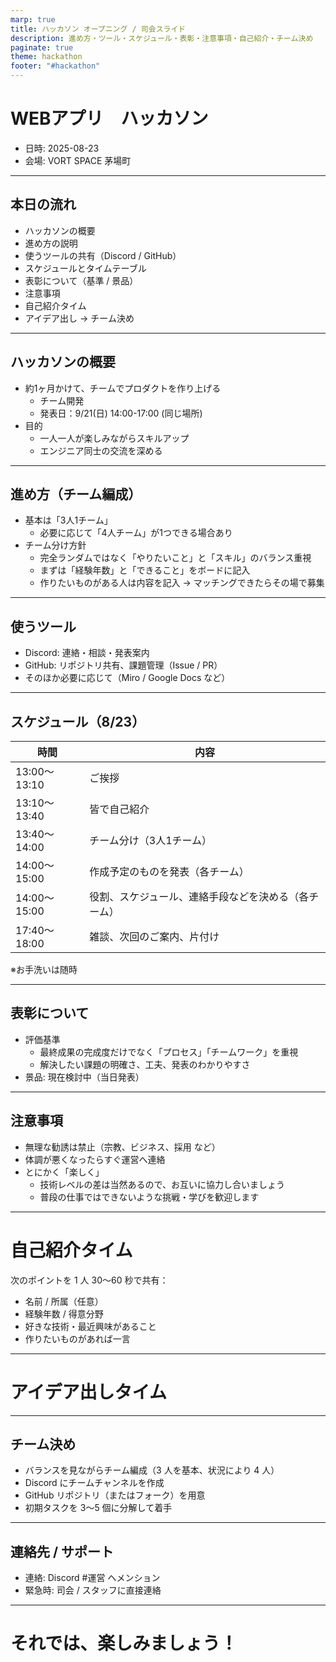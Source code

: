 ```yaml
---
marp: true
title: ハッカソン オープニング / 司会スライド
description: 進め方・ツール・スケジュール・表彰・注意事項・自己紹介・チーム決め
paginate: true
theme: hackathon
footer: "#hackathon"
---
```


<!-- _class: lead -->
# WEBアプリ　ハッカソン

- 日時: 2025-08-23
- 会場: VORT SPACE 茅場町

---

## 本日の流れ

- ハッカソンの概要
- 進め方の説明
- 使うツールの共有（Discord / GitHub）
- スケジュールとタイムテーブル
- 表彰について（基準 / 景品）
- 注意事項
- 自己紹介タイム
- アイデア出し → チーム決め

---

## ハッカソンの概要

- 約1ヶ月かけて、チームでプロダクトを作り上げる
  - チーム開発
  - 発表日：9/21(日) 14:00-17:00 (同じ場所)
- 目的
  - 一人一人が楽しみながらスキルアップ
  - エンジニア同士の交流を深める

---

## 進め方（チーム編成）

- 基本は「3人1チーム」
  - 必要に応じて「4人チーム」が1つできる場合あり
- チーム分け方針
  - 完全ランダムではなく「やりたいこと」と「スキル」のバランス重視
  - まずは「経験年数」と「できること」をボードに記入
  - 作りたいものがある人は内容を記入 → マッチングできたらその場で募集

---

## 使うツール

- Discord: 連絡・相談・発表案内
- GitHub: リポジトリ共有、課題管理（Issue / PR）
- そのほか必要に応じて（Miro / Google Docs など）

---

## スケジュール（8/23）

|時間|内容|
|----|----|
|13:00～13:10|ご挨拶|
|13:10～13:40|皆で自己紹介|
|13:40～14:00|チーム分け（3人1チーム）|
|14:00～15:00|作成予定のものを発表（各チーム）|
|14:00～15:00|役割、スケジュール、連絡手段などを決める（各チーム）|
|17:40〜18:00	|雑談、次回のご案内、片付け|

※お手洗いは随時


---

## 表彰について

- 評価基準
  - 最終成果の完成度だけでなく「プロセス」「チームワーク」を重視
  - 解決したい課題の明確さ、工夫、発表のわかりやすさ
- 景品: 現在検討中（当日発表）

---

## 注意事項

- 無理な勧誘は禁止（宗教、ビジネス、採用 など）
- 体調が悪くなったらすぐ運営へ連絡
- とにかく「楽しく」
  - 技術レベルの差は当然あるので、お互いに協力し合いましょう
  - 普段の仕事ではできないような挑戦・学びを歓迎します

---

<!-- _class: lead -->
# 自己紹介タイム

次のポイントを 1 人 30〜60 秒で共有：

- 名前 / 所属（任意）
- 経験年数 / 得意分野
- 好きな技術・最近興味があること
- 作りたいものがあれば一言


---

<!-- _class: lead -->
# アイデア出しタイム



---

## チーム決め

- バランスを見ながらチーム編成（3 人を基本、状況により 4 人）
- Discord にチームチャンネルを作成
- GitHub リポジトリ（またはフォーク）を用意
- 初期タスクを 3〜5 個に分解して着手


---

## 連絡先 / サポート

- 連絡: Discord #運営 へメンション
- 緊急時: 司会 / スタッフに直接連絡

---

<!-- _class: lead -->
# それでは、楽しみましょう！
